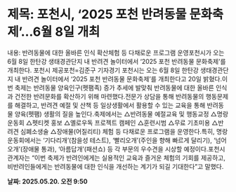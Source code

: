 # **제목: 포천시, ‘2025 포천 반려동물 문화축제’…6월 8일 개최**

  내용: 반려동물에 대한 올바른 인식 확산체험 등 다채로운 프로그램 운영포천시가 오는 6월 8일 한탄강 생태경관단지 내 반려견 놀이터에서 ‘2025 포천 반려동물 문화축제’를 개최한다. 포천시 제공포천=김준구 기자경기 포천시는 오는 6월 8일 한탄강 생태경관단지 내 반려견 놀이터에서 ‘2025 포천 반려동물 문화축제’를 개최한다고 20일 밝혔다.이번 축제는 반려동물 양육인구(펫팸족) 증가 추세에 발맞춰 반려동물에 대한 올바른 인식과 건전한 반려문화를 확산하기 위해 마련했다.전문가 상담을 통해 반려동물의 행동문제를 해결하고, 반려견 예절 및 산책 등 일상생활에서 활용할 수 있는 교육을 통해 반려동물 양육(펫팸) 생활의 질을 높인다.축제에서는 △반려동물 예절교육 및 행동교정 △명랑운동회 △펫티켓 홍보 △옐로우독 프로젝트 캠페인 △훈련시범 △무료 기초미용 △반려견 심폐소생술 △장애물(어질리티) 체험 등 다채로운 프로그램을 운영한다.특히, 명랑운동회에서는 ‘기다리개’(참을성 테스트), ‘빨리오개’(주인을 향해 빠르게 달리기), ‘넘어오개’(장애물 통과), ‘아름답개’(패션쇼) 등 각 부문의 우수견을 시상할 예정이다.포천시 관계자는 “이번 축제가 반려인에게는 실용적인 교육과 즐거운 체험의 기회를 제공하고, 비반려인들에게는 반려동물에 대한 인식을 개선하는 계기가 되길 기대한다”고 말했다.

  **날짜: 2025.05.20. 오전 9:50**